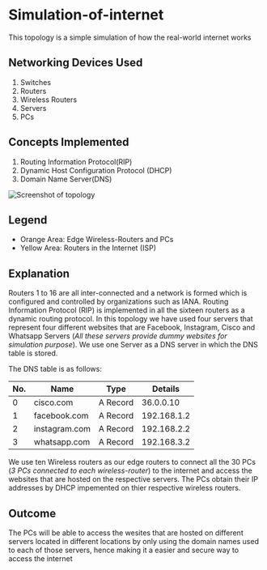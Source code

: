 # Simulation-of-internet
This topology is a simple simulation of how the real-world internet works

## Networking Devices Used
1. Switches
2. Routers
3. Wireless Routers
4. Servers
5. PCs

## Concepts Implemented
1. Routing Information Protocol(RIP)
2. Dynamic Host Configuration Protocol (DHCP)
3. Domain Name Server(DNS)

![Screenshot of topology](https://user-images.githubusercontent.com/84195790/147956128-9ea584a8-71bb-4866-a795-98ee144cd28d.png)

## Legend
* Orange Area: Edge Wireless-Routers and PCs
* Yellow Area: Routers in the Internet (ISP)

## Explanation
Routers 1 to 16 are all inter-connected and a network is formed which is configured and controlled by organizations such as IANA. Routing Information Protocol (RIP) is implemented in all the sixteen routers as a dynamic routing protocol. In this topology we have used four servers that represent four different websites that are Facebook, Instagram, Cisco and Whatsapp Servers (*All these servers provide dummy websites for simulation purpose*). We use one Server as a DNS server in which the DNS table is stored.

The DNS table is as follows:

| No. | Name | Type | Details |
|-------|--------------------|--------------|----------------|
| 0 | cisco.com | A Record | 36.0.0.10 |
| 1 | facebook.com | A Record | 192.168.1.2 |
| 2 | instagram.com | A Record | 192.168.2.2 |
| 3 | whatsapp.com | A Record | 192.168.3.2 |

We use ten Wireless routers as our edge routers to connect all the 30 PCs (*3 PCs connected to each wireless-router*) to the internet and access the websites that are hosted on the respective servers. The PCs obtain their IP addresses by DHCP impemented on thier respective wireless routers.

## Outcome
The PCs will be able to access the wesites that are hosted on different servers located in different locations by only using the domain names used to each of those servers, hence making it a easier and secure way to access the internet

